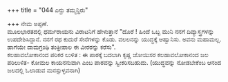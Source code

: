 +++
title = "044 ಎನ್ದು ತಮ್ಮನ್ದಿರು"

+++
ನೇಮ ಅಪ್ಪಣೆ.   
ಮೂಲಭಾರತದಲ್ಲಿ ಧರ್ಮರಾಯನು ವಿರಾಟನಿಗೆ ಹೇಳುತ್ತಾನೆ "ದೊರೆ ! ಹಿಂದೆ ಒಬ್ಬ ಮುನಿ ನನಗೆ ದಿವ್ಯಾಸ್ತ್ರಗಳನ್ನು ಉಪದೇಶಿಸಿದ್ದಾನೆ. ನನಗೆ ರಥ ಕುದುರೆ ಸೇನೆಗಳನ್ನು ಕೊಡು. ವಲಲನನ್ನು ಯುದ್ಧಕ್ಕೆ ಆಹ್ವಾನಿಸು. ಅವನು ಮಹಾಮಲ್ಲ. ಹಾಗೆಯೇ ದಾಮಗ್ರಂಥಿ ತಂತ್ರೀಪಾಲ ಈ ವೀರರನ್ನು ಕರೆಸು".  
ಕಲಹಾವಲೋಕಾನಂದ ಪರಿಕರ ಲುಳಿತ : ಈ ಪಾಠಕ್ಕೆ ಬದಲಾಗಿ ಕೃಷ್ಣ ಜೋಯಿಸರ ಕಲಹಾವಲೋಕಾನಂದ ಜಲ ಪರಿಲುಳಿತ- ಕೋಮಲ ಕಾಯನನುವಾಗಿ ಎಂಬ ಪಾಠವನ್ನು ಸ್ವೀಕರಿಸಬಹುದು. (ಯುದ್ಧವನ್ನು ನೋಡಬೇಕೆಂಬ ಆನಂದ ಜಲದಲ್ಲಿ ಓಲಾಡುವ ಮನಸ್ಸುಳ್ಳವನಾಗಿ)
